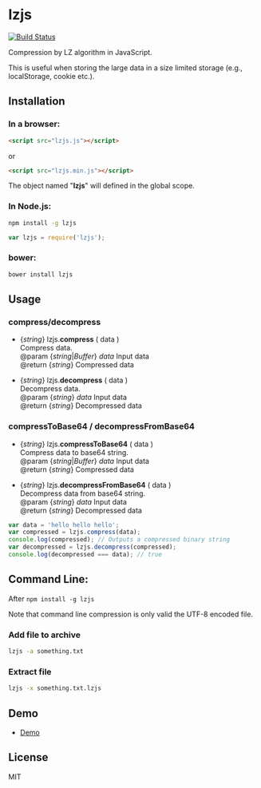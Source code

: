 lzjs
========

[![Build Status](https://travis-ci.org/polygonplanet/lzjs.svg)](https://travis-ci.org/polygonplanet/lzjs)


Compression by LZ algorithm in JavaScript.

This is useful when storing the large data in a size limited storage (e.g., localStorage, cookie etc.).

## Installation

### In a browser:

```html
<script src="lzjs.js"></script>
```

or

```html
<script src="lzjs.min.js"></script>
```

The object named "**lzjs**" will defined in the global scope.


### In Node.js:

```bash
npm install -g lzjs
```

```javascript
var lzjs = require('lzjs');
```

### bower:

```bash
bower install lzjs
```

## Usage

### compress/decompress

* {_string_} lzjs.**compress** ( data )  
  Compress data.  
  @param {_string_|_Buffer_} _data_ Input data  
  @return {_string_} Compressed data

* {_string_} lzjs.**decompress** ( data )  
  Decompress data.  
  @param {_string_} _data_ Input data  
  @return {_string_} Decompressed data

### compressToBase64 / decompressFromBase64

* {_string_} lzjs.**compressToBase64** ( data )  
  Compress data to base64 string.  
  @param {_string_|_Buffer_} _data_ Input data  
  @return {_string_} Compressed data

* {_string_} lzjs.**decompressFromBase64** ( data )  
  Decompress data from base64 string.  
  @param {_string_} _data_ Input data  
  @return {_string_} Decompressed data


```javascript
var data = 'hello hello hello';
var compressed = lzjs.compress(data);
console.log(compressed); // Outputs a compressed binary string
var decompressed = lzjs.decompress(compressed);
console.log(decompressed === data); // true
```

## Command Line:

After `npm install -g lzjs`

Note that command line compression is only valid the UTF-8 encoded file.

### Add file to archive

```bash
lzjs -a something.txt
```

### Extract file

```bash
lzjs -x something.txt.lzjs
```


## Demo

* [Demo](http://polygonplanet.github.io/lzjs/demo/)

## License

MIT


